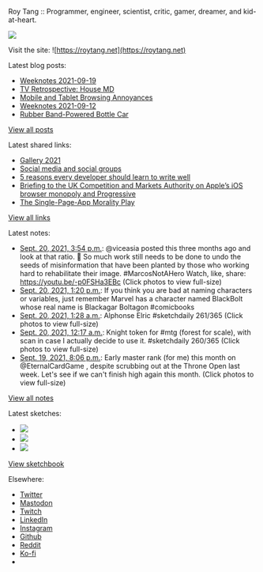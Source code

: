 Roy Tang :: Programmer, engineer, scientist, critic, gamer, dreamer, and kid-at-heart.

![](https://roytang.net/static/img/profile.jpg)

Visit the site: ![https://roytang.net](https://roytang.net)

Latest blog posts:

- [Weeknotes 2021-09-19](https://roytang.net/2021/09/weeknotes-2021-09-19/)
- [TV Retrospective: House MD](https://roytang.net/2021/09/house/)
- [Mobile and Tablet Browsing Annoyances](https://roytang.net/2021/09/mobile-tablet-annoyances/)
- [Weeknotes 2021-09-12](https://roytang.net/2021/09/weeknotes-2021-09-12/)
- [Rubber Band-Powered Bottle Car](https://roytang.net/2021/09/rubber-band-bottle-car/)

[View all posts](https://roytang.net/blog)

Latest shared links:

- [Gallery 2021](https://roytang.net/2021/09/gallery-2021/)
- [Social media and social groups](https://roytang.net/2021/09/social-media-and-social-groups/)
- [5 reasons every developer should learn to write well](https://roytang.net/2021/09/5-reasons-every-developer-should-learn-to-write-well/)
- [Briefing to the UK Competition and Markets Authority on Apple’s iOS browser monopoly and Progressive](https://roytang.net/2021/09/e70d9944158e48f21f45880e61981adc/)
- [The Single-Page-App Morality Play](https://roytang.net/2021/09/the-single-page-app-morality-play/)

[View all links](https://roytang.net/links)

Latest notes:

- [Sept. 20, 2021, 3:54 p.m.](https://roytang.net/2021/09/1439860389790076928/): @viceasia posted this three months ago and look at that ratio. 😬 So much work still needs to be done to undo the seeds of misinformation that have been planted by those who working hard to rehabilitate their image. #MarcosNotAHero Watch, like, share: https://youtu.be/-p0FSHa3EBc (Click photos to view full-size)
- [Sept. 20, 2021, 1:20 p.m.](https://roytang.net/2021/09/1439821721385652225/): If you think you are bad at naming characters or variables, just remember Marvel has a character named BlackBolt whose real name is Blackagar Boltagon #comicbooks
- [Sept. 20, 2021, 1:28 a.m.](https://roytang.net/2021/09/1439642543591878667/): Alphonse Elric #sketchdaily 261/365 (Click photos to view full-size)
- [Sept. 20, 2021, 12:17 a.m.](https://roytang.net/2021/09/1439624773542178824/): Knight token for #mtg (forest for scale), with scan in case I actually decide to use it. #sketchdaily 260/365 (Click photos to view full-size)
- [Sept. 19, 2021, 8:06 p.m.](https://roytang.net/2021/09/1439561567641636867/): Early master rank (for me) this month on @EternalCardGame , despite scrubbing out at the Throne Open last week. Let&#x27;s see if we can&#x27;t finish high again this month. (Click photos to view full-size)

[View all notes](https://roytang.net/notes)

Latest sketches:


- ![](https://roytang.net/media/cache/a3/e4/a3e44816f32918ece310e308b6531be7.jpg)
- ![](https://roytang.net/media/cache/ad/df/addfca2bf2e289a58e8e4797215760ec.jpg)
- ![](https://roytang.net/media/cache/de/76/de765f9e3b21140d300794780cc37653.jpg)

[View sketchbook](https://roytang.net/albums/sketchbook)


Elsewhere:

- [Twitter](https://twitter.com/roytang)
- [Mastodon](https://mastodon.technology/@roytang)
- [Twitch](https://twitch.tv/twitchyroy)
- [LinkedIn](https://www.linkedin.com/in/roytang)
- [Instagram](https://instagram.com/roytang0400)
- [Github](https://github.com/roytang)
- [Reddit](https://reddit.com/u/hungryroy)
- [Ko-fi](https://ko-fi.com/roytang)
- [](mailto:hello@roytang.net)